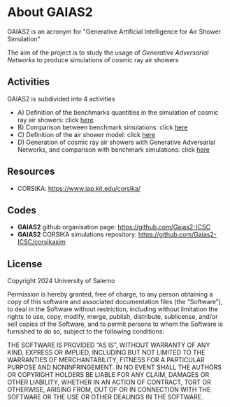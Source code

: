 # About GAIAS2

GAIAS2 is an acronym for "Generative Artificial Intelligence for Air Shower Simulation"

The aim of the project is to study the usage of _Generative Adversarial Networks_ to produce simulations of cosmic ray air showers

## Activities

GAIAS2 is subdivided into 4 activities

- A) Definition of the benchmarks quantities in the simulation of cosmic ray air showers: click <a href="benchsim"> here </a>
- B) Comparison between benchmark simulations: click <a href="simcomp"> here </a>
- C) Definition of the air shower model: click <a href="easmodel"> here </a>
- D) Generation of cosmic ray air showers with Generative Adversarial Networks, and comparison with benchmark simulations: click <a href="gangen"> here </a>

## Resources

- CORSIKA: <a href="https://www.iap.kit.edu/corsika/"> https://www.iap.kit.edu/corsika/ </a>

## Codes

- **GAIAS2** github organisation page: <a href="https://github.com/Gaias2-ICSC"> https://github.com/Gaias2-ICSC </a> 
- **GAIAS2** CORSIKA simulations repository: <a href="https://github.com/Gaias2-ICSC/corsikasim"> https://github.com/Gaias2-ICSC/corsikasim </a>

## License

Copyright 2024 University of Salerno

Permission is hereby granted, free of charge, to any person obtaining a copy of this software and associated documentation files (the “Software”), to deal in the Software without restriction, including without limitation the rights to use, copy, modify, merge, publish, distribute, sublicense, and/or sell copies of the Software, and to permit persons to whom the Software is furnished to do so, subject to the following conditions:

THE SOFTWARE IS PROVIDED “AS IS”, WITHOUT WARRANTY OF ANY KIND, EXPRESS OR IMPLIED, INCLUDING BUT NOT LIMITED TO THE WARRANTIES OF MERCHANTABILITY, FITNESS FOR A PARTICULAR PURPOSE AND NONINFRINGEMENT. IN NO EVENT SHALL THE AUTHORS OR COPYRIGHT HOLDERS BE LIABLE FOR ANY CLAIM, DAMAGES OR OTHER LIABILITY, WHETHER IN AN ACTION OF CONTRACT, TORT OR OTHERWISE, ARISING FROM, OUT OF OR IN CONNECTION WITH THE SOFTWARE OR THE USE OR OTHER DEALINGS IN THE SOFTWARE.
